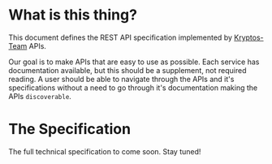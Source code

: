 # What is this thing?

This document defines the REST API specification implemented by [Kryptos-Team](https://github.com/Kryptos-Team) APIs.

Our goal is to make APIs that are easy to use as possible. Each service has documentation available,
but this should be a supplement, not required reading. A user should be able to navigate through the
APIs and it's specifications without a need to go through it's documentation making the APIs
`discoverable`.

# The Specification

The full technical specification to come soon. Stay tuned!